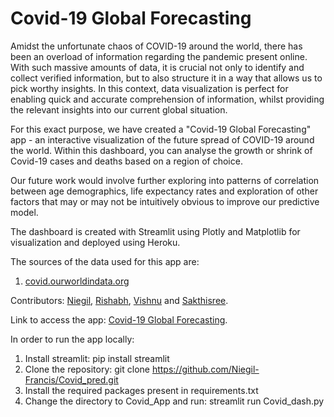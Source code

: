 # Covid-19 Global Forecasting

Amidst the unfortunate chaos of COVID-19 around the world, there has been an overload of information regarding the pandemic present online. With such massive amounts of data, it is crucial not only to identify and collect verified information, but to also structure it in a way that allows us to pick worthy insights. In this context, data visualization is perfect for enabling quick and accurate comprehension of information, whilst providing the relevant insights into our current global situation.

For this exact purpose, we have created a "Covid-19 Global Forecasting" app - an interactive visualization of the future spread of COVID-19 around the world. Within this dashboard, you can analyse the growth or shrink of Covid-19 cases and deaths based on a region of choice. 

Our future work would involve further exploring into patterns of correlation between age demographics, life expectancy rates and exploration of other factors that may or may not be intuitively obvious to improve our predictive model.

The dashboard is created with Streamlit using Plotly and Matplotlib for visualization and deployed using Heroku. 

The sources of the data used for this app are:
1. [covid.ourworldindata.org](https://ourworldindata.org/coronavirus)

Contributors: [Niegil](https://github.com/Niegil-Francis), [Rishabh](https://github.com/Rishabh-Lalla), [Vishnu](https://github.com/vishnu701) and [Sakthisree](https://github.com/Sakzsee).

Link to access the app: [Covid-19 Global Forecasting](https://covid-prediction.herokuapp.com/).

In order to run the app locally:
1. Install streamlit: pip install streamlit
2. Clone the repository: git clone https://github.com/Niegil-Francis/Covid_pred.git
3. Install the required packages present in requirements.txt
4. Change the directory to Covid_App and run: streamlit run Covid_dash.py 

